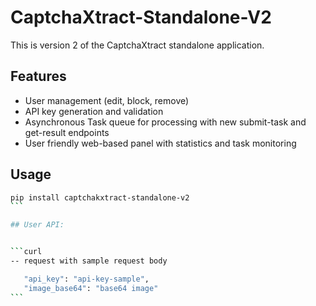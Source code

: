 # CaptchaXtract-Standalone-V2

This is version 2 of the CaptchaXtract standalone application.

## Features

- User management (edit, block, remove)
- API key generation and validation
- Asynchronous Task queue for processing with new submit-task and get-result endpoints
- User friendly web-based panel with statistics and task monitoring


## Usage

````sh
pip install captchakxtract-standalone-v2
```

## User API:


```curl
-- request with sample request body

   "api_key": "api-key-sample",
   "image_base64": "base64 image"
```